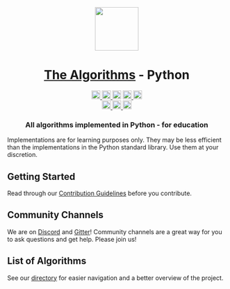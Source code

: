 <div align="center">
<!-- Title: -->
  <a href="https://github.com/TheAlgorithms/">
    <img src="https://raw.githubusercontent.com/TheAlgorithms/website/1cd824df116b27029f17c2d1b42d81731f28a920/public/logo.svg" height="100">
  </a>
  <h1><a href="https://github.com/TheAlgorithms/">The Algorithms</a> - Python</h1>
<!-- Labels: -->
  <!-- First row: -->
  <a href="https://gitpod.io/#https://github.com/TheAlgorithms/Python">
    <img src="https://img.shields.io/badge/Gitpod-Ready--to--Code-blue?logo=gitpod&style=flat-square" height="20" alt="Gitpod Ready-to-Code">
  </a>
  <a href="https://github.com/TheAlgorithms/Python/blob/master/CONTRIBUTING.md">
    <img src="https://img.shields.io/static/v1.svg?label=Contributions&message=Welcome&color=0059b3&style=flat-square" height="20" alt="Contributions Welcome">
  </a>
  <img src="https://img.shields.io/github/repo-size/TheAlgorithms/Python.svg?label=Repo%20size&style=flat-square" height="20">
  <a href="https://discord.gg/c7MnfGFGa6">
    <img src="https://img.shields.io/discord/808045925556682782.svg?logo=discord&colorB=7289DA&style=flat-square" height="20" alt="Discord chat">
  </a>
  <a href="https://gitter.im/TheAlgorithms">
    <img src="https://img.shields.io/badge/Chat-Gitter-ff69b4.svg?label=Chat&logo=gitter&style=flat-square" height="20" alt="Gitter chat">
  </a>
  <!-- Second row: -->
  <br>
  <a href="https://github.com/TheAlgorithms/Python/actions">
    <img src="https://img.shields.io/github/workflow/status/TheAlgorithms/Python/build?label=CI&logo=github&style=flat-square" height="20" alt="GitHub Workflow Status">
  </a>
  <a href="https://github.com/pre-commit/pre-commit">
    <img src="https://img.shields.io/badge/pre--commit-enabled-brightgreen?logo=pre-commit&logoColor=white&style=flat-square" height="20" alt="pre-commit">
  </a>
  <a href="https://github.com/psf/black">
    <img src="https://img.shields.io/static/v1?label=code%20style&message=black&color=black&style=flat-square" height="20" alt="code style: black">
  </a>
<!-- Short description: -->
  <h3>All algorithms implemented in Python - for education</h3>
</div>

Implementations are for learning purposes only. They may be less efficient than the implementations in the Python standard library. Use them at your discretion.

## Getting Started

Read through our [Contribution Guidelines](CONTRIBUTING.md) before you contribute.

## Community Channels

We are on [Discord](https://discord.gg/c7MnfGFGa6) and [Gitter](https://gitter.im/TheAlgorithms)! Community channels are a great way for you to ask questions and get help. Please join us!

## List of Algorithms

See our [directory](DIRECTORY.md) for easier navigation and a better overview of the project.
